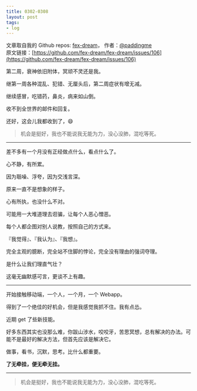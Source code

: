 ```yaml
---
title: 0302-0308
layout: post
tags:
- log
---
```



 文章取自我的 Github  repos: [fex-dream](https://github.com/paddingme/fex-dream)， 作者：[@paddingme](http://padding.me/about.html)    
原文链接：[https://github.com/fex-dream/fex-dream/issues/106](https://github.com/fex-dream/fex-dream/issues/106)

第二周，衰神依旧附体，冥顽不灵还是我。

继第一周各种混乱、犯错、无厘头后，第二周症状有增无减。

继续感冒，吃错药，鼻炎，病来如山倒。

收不到全世界的邮件和回复。

还好，这会儿我都收到了，:smile:

> 机会是挺好，我也不能说我无能为力，没心没肺，混吃等死。

---
差不多有一个月没有正经做点什么，看点什么了。

心不静，有所累。

因为聒噪、浮夸，因为交浅言深。

原来一直不是想象的样子。

心有所执，也没什么不对。

可能用一大堆道理去诳骗，让每个人恶心憎恶。

每个人都企图对别人说教，按照自己的方式来。

『我觉得』、『我认为』、『我想』。

完全主观的臆断，完全站不住脚的悖论，完全没有理由的强词夺理。

是什么让我们理直气壮？

这毫无幽默感可言，更谈不上有趣。

---

开始接触移动端，一个人，一个月，一个 Webapp。

得到了一个绝佳的好机会，但是我感觉我抓不住。我有点怂。

近期 get 了些新技能。

好多东西其实也没那么难，你跋山涉水，咬咬牙，苦思冥想，总有解决的办法。可能不是最好的解决方法，但首先应该是解决它。

做事，看书，沉默，思考。比什么都重要。

**了无牵挂，便无牵无挂。**

---

> 机会是挺好，我也不能说我无能为力，没心没肺，混吃等死。